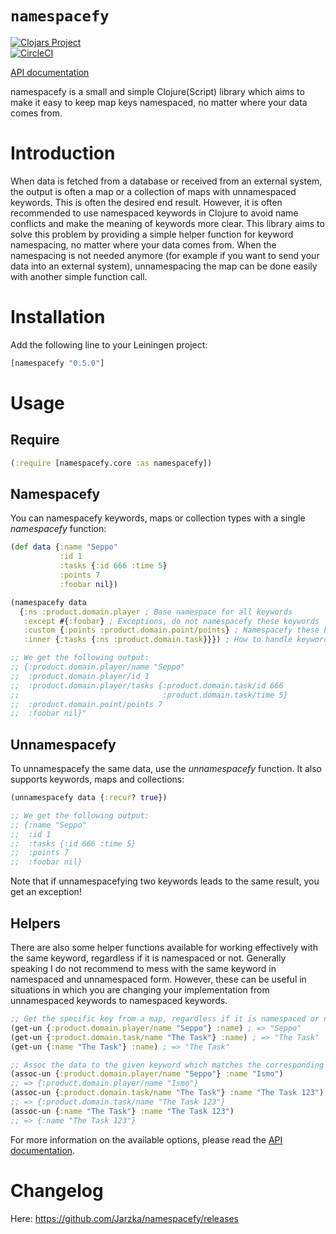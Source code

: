 # `namespacefy`

[![Clojars Project](https://img.shields.io/clojars/v/namespacefy.svg)](https://clojars.org/namespacefy)  
[![CircleCI](https://circleci.com/gh/Jarzka/namespacefy.svg?style=shield)](https://circleci.com/gh/Jarzka/namespacefy)

[API documentation](https://jarzka.github.io/namespacefy/docs/)

namespacefy is a small and simple Clojure(Script) library which aims to make it easy to keep map keys namespaced, no matter where your data comes from.

# Introduction

When data is fetched from a database or received from an external system, the output is often a map or a collection of maps with unnamespaced keywords. This is often the desired end result. However, it is often recommended to use namespaced keywords in Clojure to avoid name conflicts and make the meaning of keywords more clear. This library aims to solve this problem by providing a simple helper function for keyword namespacing, no matter where your data comes from. When the namespacing is not needed anymore (for example if you want to send your data into an external system), unnamespacing the map can be done easily with another simple function call.

# Installation

Add the following line to your Leiningen project:

```clj
[namespacefy "0.5.0"]
```

# Usage

## Require

```clj
(:require [namespacefy.core :as namespacefy])
```

## Namespacefy

You can namespacefy keywords, maps or collection types with a single *namespacefy* function:

```clojure
(def data {:name "Seppo"
           :id 1
           :tasks {:id 666 :time 5}
           :points 7
           :foobar nil})

(namespacefy data 
  {:ns :product.domain.player ; Base namespace for all keywords
   :except #{:foobar} ; Exceptions, do not namespacefy these keywords
   :custom {:points :product.domain.point/points} ; Namespacefy these keywords differently
   :inner {:tasks {:ns :product.domain.task}}}) ; How to handle keywords that contain collections or maps

;; We get the following output:
;; {:product.domain.player/name "Seppo"
;;  :product.domain.player/id 1
;;  :product.domain.player/tasks {:product.domain.task/id 666
;;                                :product.domain.task/time 5}
;;  :product.domain.point/points 7
;;  :foobar nil}"
```

## Unnamespacefy

To unnamespacefy the same data, use the *unnamespacefy* function. It also supports keywords, maps and collections:

```clojure
(unnamespacefy data {:recur? true})

;; We get the following output:
;; {:name "Seppo"
;;  :id 1
;;  :tasks {:id 666 :time 5}
;;  :points 7
;;  :foobar nil}
```

Note that if unnamespacefying two keywords leads to the same result, you get an exception!

## Helpers

There are also some helper functions available for working effectively with the same keyword, regardless if it is namespaced or not. Generally speaking I do not recommend to mess with the same keyword in namespaced and unnamespaced form. However, these can be useful in situations in which you are changing your implementation from unnamespaced keywords to namespaced keywords.

```clojure
;; Get the specific key from a map, regardless if it is namespaced or not:
(get-un {:product.domain.player/name "Seppo"} :name) ; => "Seppo"
(get-un {:product.domain.task/name "The Task"} :name) ; => "The Task"
(get-un {:name "The Task"} :name) ; => "The Task"

;; Assoc the data to the given keyword which matches the corresponding namespaced or unnamespaced keyword.
(assoc-un {:product.domain.player/name "Seppo"} :name "Ismo")
;; => {:product.domain.player/name "Ismo"}
(assoc-un {:product.domain.task/name "The Task"} :name "The Task 123")
;; => {:product.domain.task/name "The Task 123"}
(assoc-un {:name "The Task"} :name "The Task 123")
;; => {:name "The Task 123"}
```

For more information on the available options, please read the [API documentation](https://jarzka.github.io/namespacefy/docs/).

# Changelog

Here: https://github.com/Jarzka/namespacefy/releases

